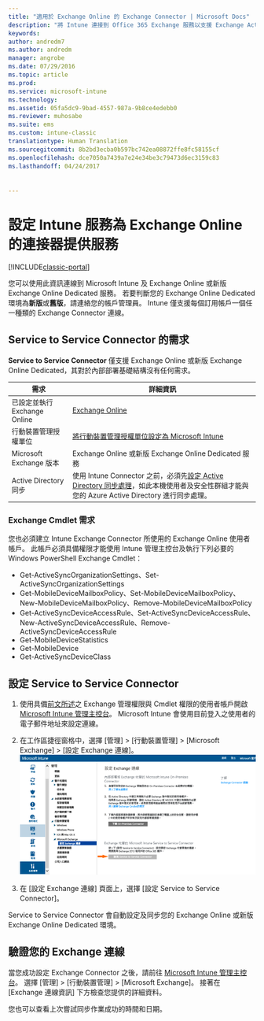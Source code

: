```yaml
---
title: "適用於 Exchange Online 的 Exchange Connector | Microsoft Docs"
description: "將 Intune 連接到 Office 365 Exchange 服務以支援 Exchange ActiveSync 行動裝置管理 (MDM)。"
keywords: 
author: andredm7
ms.author: andredm
manager: angrobe
ms.date: 07/29/2016
ms.topic: article
ms.prod: 
ms.service: microsoft-intune
ms.technology: 
ms.assetid: 05fa5dc9-9bad-4557-987a-9b8ce4edebb0
ms.reviewer: muhosabe
ms.suite: ems
ms.custom: intune-classic
translationtype: Human Translation
ms.sourcegitcommit: 8b2bd3ecba0b597bc742ea08872ffe8fc58155cf
ms.openlocfilehash: dce7050a7439a7e24e34be3c79473d6ec3159c83
ms.lasthandoff: 04/24/2017


---
```


# <a name="configure-the-intune-service-to-service-connector-for-exchange-online"></a>設定 Intune 服務為 Exchange Online 的連接器提供服務

[!INCLUDE[classic-portal](../includes/classic-portal.md)]

您可以使用此資訊連線到 Microsoft Intune 及 Exchange Online 或新版 Exchange Online Dedicated 服務。 若要判斷您的 Exchange Online Dedicated 環境為**新版**或**舊版**，請連絡您的帳戶管理員。 Intune 僅支援每個訂用帳戶一個任一種類的 Exchange Connector 連線。

## <a name="service-to-service-connector-requirements"></a>Service to Service Connector 的需求
**Service to Service Connector** 僅支援 Exchange Online 或新版 Exchange Online Dedicated，其對於內部部署基礎結構沒有任何需求。

|需求|詳細資訊|
|---------------|--------------------|
|已設定並執行 Exchange Online|[Exchange Online](https://technet.microsoft.com/library/jj200580.aspx) |
|行動裝置管理授權單位| [將行動裝置管理授權單位設定為 Microsoft Intune](prerequisites-for-enrollment.md#step-2-set-mdm-authority)|
|Microsoft Exchange 版本|Exchange Online 或新版 Exchange Online Dedicated 服務|
|Active Directory 同步|使用 Intune Connector 之前，必須先[設定 Active Directory 同步處理](/intune/get-started/start-with-a-paid-subscription-to-microsoft-intune-step-3)，如此本機使用者及安全性群組才能與您的 Azure Active Directory 進行同步處理。|

### <a name="exchange-cmdlet-requirements"></a>Exchange Cmdlet 需求

您也必須建立 Intune Exchange Connector 所使用的 Exchange Online 使用者帳戶。 此帳戶必須具備權限才能使用 Intune 管理主控台及執行下列必要的 Windows PowerShell Exchange Cmdlet：

 - Get-ActiveSyncOrganizationSettings、Set-ActiveSyncOrganizationSettings
 - Get-MobileDeviceMailboxPolicy、Set-MobileDeviceMailboxPolicy、New-MobileDeviceMailboxPolicy、Remove-MobileDeviceMailboxPolicy
 - Get-ActiveSyncDeviceAccessRule、Set-ActiveSyncDeviceAccessRule、New-ActiveSyncDeviceAccessRule、Remove-ActiveSyncDeviceAccessRule
 - Get-MobileDeviceStatistics
 - Get-MobileDevice
 - Get-ActiveSyncDeviceClass

## <a name="set-up-the-service-to-service-connector"></a>設定 Service to Service Connector

1. 使用具備[前文所述](#exchange-cmdlet-requirements)之 Exchange 管理權限與 Cmdlet 權限的使用者帳戶開啟 [Microsoft Intune 管理主控台](https://manage.microsoft.com)。 Microsoft Intune 會使用目前登入之使用者的電子郵件地址來設定連線。

2.  在工作區捷徑窗格中，選擇 [管理] > [行動裝置管理]  >  [Microsoft Exchange]  >  [設定 Exchange 連線]。
![設定 Service to Service Connector 頁面](../media/intunesa5cservicetoserviceconnector.png)

3.  在 [設定 Exchange 連線] 頁面上，選擇 [設定 Service to Service Connector]。


Service to Service Connector 會自動設定及同步您的 Exchange Online 或新版 Exchange Online Dedicated 環境。

## <a name="validate-your-exchange-connection"></a>驗證您的 Exchange 連線

當您成功設定 Exchange Connector 之後，請前往 [Microsoft Intune 管理主控台](https://manage.microsoft.com)。 選擇 [管理] >  [行動裝置管理]  >  [Microsoft Exchange]。 接著在 [Exchange 連線資訊] 下方檢查您提供的詳細資料。

您也可以查看上次嘗試同步作業成功的時間和日期。

